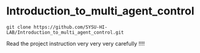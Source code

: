# Introduction_to_multi_agent_control
```
git clone https://github.com/SYSU-HI-LAB/Introduction_to_multi_agent_control.git
```
  
Read the project instruction very very very carefully !!!!
